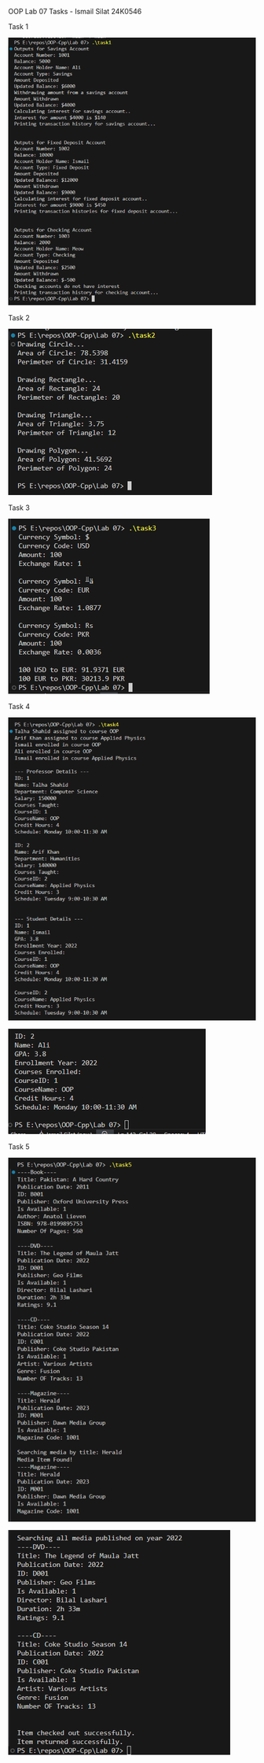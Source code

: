 OOP Lab 07 Tasks - Ismail Silat 24K0546

Task 1

![](./images/image1.png)

Task 2

![](./images/image7.png)

Task 3

![](./images/image5.png)

Task 4

![](./images/image4.png)

![](./images/image6.png)

Task 5

![](./images/image3.png)

![](./images/image2.png)
